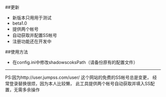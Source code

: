 ##更新
* 新版本只用用于测试
* beta1.0
* 提供两个帐号
* 自动获取并配置SS帐号
* 注册功能还在开发中

##使用方法
* 在config.ini中修改shadowscoksPath（请备份原有的配置文件）

----
PS:因为http://user.jumpss.com/user/ 这个网站的免费的SS帐号总是变更，
经常登录替换很烦，因为本人比较懒，
此工具提供两个帐号自动获取并填入SS配置，无需多余操作

